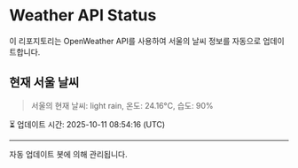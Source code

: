 
# Weather API Status

이 리포지토리는 OpenWeather API를 사용하여 서울의 날씨 정보를 자동으로 업데이트합니다.

## 현재 서울 날씨
> 서울의 현재 날씨: light rain, 온도: 24.16°C, 습도: 90%

⏳ 업데이트 시간: 2025-10-11 08:54:16 (UTC)

---
자동 업데이트 봇에 의해 관리됩니다.
